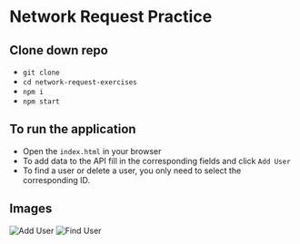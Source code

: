# Network Request Practice

## Clone down repo
- ```git clone ```
- ```cd network-request-exercises```
- ```npm i```
- ```npm start```

## To run the application
- Open the ```index.html``` in your browser
- To add data to the API fill in the corresponding fields and click ```Add User```
- To find a user or delete a user, you only need to select the corresponding ID.

## Images
![Add User](https://media.giphy.com/media/ITLQybVp70mGQPSqUz/giphy.gif)
![Find User](https://media.giphy.com/media/D5QI7eDoC8MWvmwUSR/giphy.gif)
